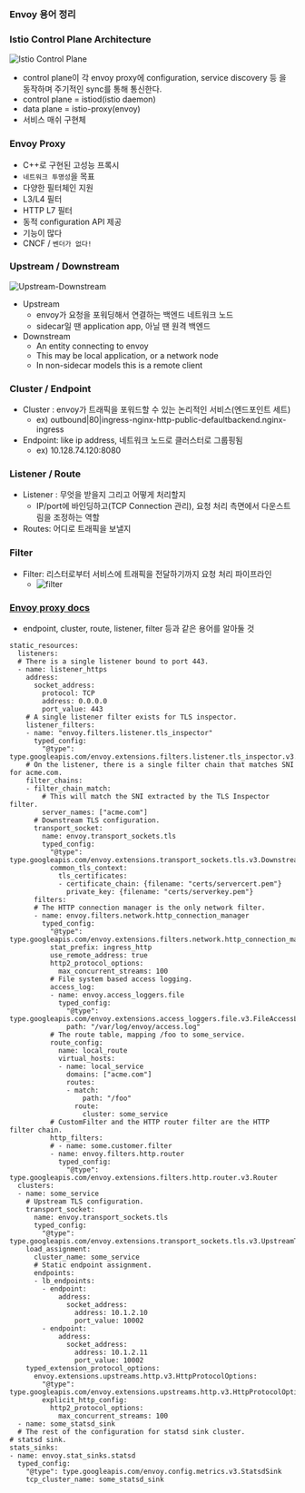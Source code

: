 ### Envoy 용어 정리

### Istio Control Plane Architecture
![Istio Control Plane](https://user-images.githubusercontent.com/63401132/177302190-dbd766eb-0e52-41f8-8f48-a16a5d836bc2.jpeg)
- control plane이 각 envoy proxy에 configuration, service discovery 등 을 동작하며 주기적인 sync를 통해 통신한다.
- control plane = istiod(istio daemon)
- data plane = istio-proxy(envoy)
- 서비스 매쉬 구현체

### Envoy Proxy
- C++로 구현된 고성능 프록시
- `네트워크 투명성`을 목표
- 다양한 필터체인 지원
- L3/L4 필터
- HTTP L7 필터
- 동적 configuration API 제공
- 기능이 많다
- CNCF / `벤더가 없다!`

### Upstream / Downstream
![Upstream-Downstream](https://user-images.githubusercontent.com/63401132/177303137-de13b201-7c7b-43d7-90c7-480034e03e05.jpeg)
- Upstream
  - envoy가 요청을 포워딩해서 연결하는 백엔드 네트워크 노드
  - sidecar일 땐 application app, 아닐 땐 원격 백엔드
- Downstream
  - An entity connecting to envoy
  - This may be local application, or a network node
  - In non-sidecar models this is a remote client

### Cluster / Endpoint
- Cluster : envoy가 트래픽을 포워드할 수 있는 논리적인 서비스(엔드포인트 세트)
  - ex) outbound|80|ingress-nginx-http-public-defaultbackend.nginx-ingress
- Endpoint: like ip address, 네트워크 노드로 클러스터로 그룹핑됨
  - ex) 10.128.74.120:8080

### Listener / Route
- Listener : 무엇을 받을지 그리고 어떻게 처리할지
  - IP/port에 바인딩하고(TCP Connection 관리), 요청 처리 측면에서 다운스트림을 조정하는 역할
- Routes: 어디로 트래픽을 보낼지

### Filter
- Filter: 리스터로부터 서비스에 트래픽을 전달하기까지 요청 처리 파이프라인
  - ![filter](https://user-images.githubusercontent.com/63401132/177303734-7ecf6cd6-1f1a-484f-967b-3ac675cef91a.jpeg)

### [Envoy proxy docs](https://www.envoyproxy.io/docs.html)
- endpoint, cluster, route, listener, filter 등과 같은 용어를 알아둘 것
```
static_resources:
  listeners:
  # There is a single listener bound to port 443.
  - name: listener_https
    address:
      socket_address:
        protocol: TCP
        address: 0.0.0.0
        port_value: 443
    # A single listener filter exists for TLS inspector.
    listener_filters:
    - name: "envoy.filters.listener.tls_inspector"
      typed_config:
        "@type": type.googleapis.com/envoy.extensions.filters.listener.tls_inspector.v3.TlsInspector
    # On the listener, there is a single filter chain that matches SNI for acme.com.
    filter_chains:
    - filter_chain_match:
        # This will match the SNI extracted by the TLS Inspector filter.
        server_names: ["acme.com"]
      # Downstream TLS configuration.
      transport_socket:
        name: envoy.transport_sockets.tls
        typed_config:
          "@type": type.googleapis.com/envoy.extensions.transport_sockets.tls.v3.DownstreamTlsContext
          common_tls_context:
            tls_certificates:
            - certificate_chain: {filename: "certs/servercert.pem"}
              private_key: {filename: "certs/serverkey.pem"}
      filters:
      # The HTTP connection manager is the only network filter.
      - name: envoy.filters.network.http_connection_manager
        typed_config:
          "@type": type.googleapis.com/envoy.extensions.filters.network.http_connection_manager.v3.HttpConnectionManager
          stat_prefix: ingress_http
          use_remote_address: true
          http2_protocol_options:
            max_concurrent_streams: 100
          # File system based access logging.
          access_log:
          - name: envoy.access_loggers.file
            typed_config:
              "@type": type.googleapis.com/envoy.extensions.access_loggers.file.v3.FileAccessLog
              path: "/var/log/envoy/access.log"
          # The route table, mapping /foo to some_service.
          route_config:
            name: local_route
            virtual_hosts:
            - name: local_service
              domains: ["acme.com"]
              routes:
              - match:
                  path: "/foo"
                route:
                  cluster: some_service
          # CustomFilter and the HTTP router filter are the HTTP filter chain.
          http_filters:
          # - name: some.customer.filter
          - name: envoy.filters.http.router
            typed_config:
              "@type": type.googleapis.com/envoy.extensions.filters.http.router.v3.Router
  clusters:
  - name: some_service
    # Upstream TLS configuration.
    transport_socket:
      name: envoy.transport_sockets.tls
      typed_config:
        "@type": type.googleapis.com/envoy.extensions.transport_sockets.tls.v3.UpstreamTlsContext
    load_assignment:
      cluster_name: some_service
      # Static endpoint assignment.
      endpoints:
      - lb_endpoints:
        - endpoint:
            address:
              socket_address:
                address: 10.1.2.10
                port_value: 10002
        - endpoint:
            address:
              socket_address:
                address: 10.1.2.11
                port_value: 10002
    typed_extension_protocol_options:
      envoy.extensions.upstreams.http.v3.HttpProtocolOptions:
        "@type": type.googleapis.com/envoy.extensions.upstreams.http.v3.HttpProtocolOptions
        explicit_http_config:
          http2_protocol_options:
            max_concurrent_streams: 100
  - name: some_statsd_sink
  # The rest of the configuration for statsd sink cluster.
# statsd sink.
stats_sinks:
- name: envoy.stat_sinks.statsd
  typed_config:
    "@type": type.googleapis.com/envoy.config.metrics.v3.StatsdSink
    tcp_cluster_name: some_statsd_sink
```
